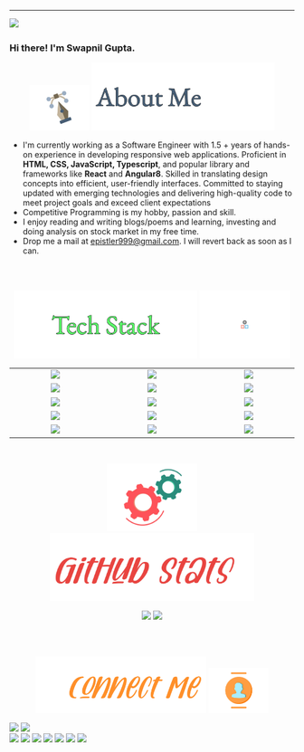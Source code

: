 <hr>

![](https://komarev.com/ghpvc/?username=epistler999)
### Hi there! I'm Swapnil Gupta.
<p align = "center"> 
  <img src="https://github.com/epistler999/epistler999/blob/master/assets/pen-doretti-nicholas-dribble.gif" height="80em" />
  <img src="https://github.com/epistler999/epistler999/blob/master/assets/AboutMe-light.png" height="120em" />
</p>
<ul>
<li>I'm currently working as a Software Engineer with 1.5 + years of hands-on experience in developing responsive web applications. Proficient in <b>HTML, CSS, JavaScript, Typescript</b>, and popular library and frameworks like <b>React</b> and <b>Angular8</b>. Skilled in translating design concepts into efficient, user-friendly interfaces. Committed to staying updated with emerging technologies and delivering high-quality code to meet project goals and exceed client expectations
</li>
<li>Competitive Programming is my hobby, passion and skill.</li>
<li>I enjoy reading and writing blogs/poems and learning, investing and doing analysis on stock market in my free time.</li>
<li>Drop me a mail at <a href = "mailto:epistler999@gmail.com">epistler999@gmail.com</a>. I will revert back as soon as I can.</li>
</ul>
<br>
<br>
<p align = "center">
  <img src="https://github.com/epistler999/epistler999/blob/master/assets/TechStack-light-center.png" height="120em" />
  <img src="https://github.com/epistler999/epistler999/blob/master/assets/resp-dribble.gif" height="120em" />
</p>
<div align = "center" style = "table-layout:fixed;">
  <table>
    <col width="200em" />
    <col width="220em" />
    <col width="200em" />
    <tr>
      <td align="center"> <img src = "https://img.shields.io/badge/-HTML5-white?style=flat&logo=HTML5" \> </td>
      <td align="center"> <img src = "https://img.shields.io/badge/-CSS3-white?style=flat&logo=CSS3&logoColor=1572B6" \> </td>
      <td align="center"> <img src = "https://img.shields.io/badge/-JavaScript-white?style=flat&logo=javascript" \> </td>
    </tr>
    <tr>
      <td align="center"> <img src = "https://img.shields.io/badge/-TypeScript-white?style=flat&logo=typescript" \> </td>
      <td align="center"> <img src = "https://img.shields.io/badge/-Angular8-white?style=flat&logo=angular&logoColor=red" \> </td>
      <td align="center"> <img src = "https://img.shields.io/badge/-ReactJs-61DAFB?logo=react&logoColor=white&style=for-the-badge" \> </td>
    </tr>
    <tr>
      <td align="center"> <img src = "https://img.shields.io/badge/-C++-white?style=flat&logo=C%2B%2B&logoColor=00599C" \> </td>
      <td align="center"> <img src = "https://img.shields.io/badge/Java-ED8B00?style=for-the-badge&logo=openjdk&logoColor=white"\> </td>
      <td align="center"> <img src = "https://img.shields.io/badge/-MySQL-white?style=flat&logo=mysql" \> </td>
    </tr>
    <tr>
    <td align="center"> <img src = "https://img.shields.io/badge/-Python3-white?style=flat&logo=python" \> </td>
      <td align="center"> <img src = "https://img.shields.io/badge/-Pandas-white?style=flat&logo=pandas&logoColor=00599C" \> </td>
      <td align="center"> <img src = "https://img.shields.io/badge/-Numpy-white?style=flat&logo=numpy&logoColor=00599C" \> </td>
    </tr>
    <tr>
      <td align="center"> <img src = "https://img.shields.io/badge/-Git-white?style=flat&logo=git" \> </td>
      <td align="center"> <img src = "https://img.shields.io/badge/-Tableau-white?style=flat&logo=Tableau" \> </td>
      <td align="center"> <img src = "https://img.shields.io/badge/-VS%20Code-white?style=flat&logo=visual-studio-code&logoColor=007ACC"\></td>
    </tr>
  </table>
</div>
<br>
<p align = "center"> 
  <img src="https://github.com/epistler999/epistler999/blob/master/assets/motion-doretti-nicolas-dribble.gif" height="120em" />
  <img src="https://github.com/epistler999/epistler999/blob/master/assets/Github-stats-light-0x01.jpg" height="120em" />
</p>


<p align = "center">
  <img height="150em" src="https://github-readme-stats-eight-theta.vercel.app/api?username=epistler999&show_icons=true&theme=buefy&include_all_commits=true&count_private=true"/>
  <img height = "150em" src="https://github-readme-stats-eight-theta.vercel.app/api/top-langs/?username=epistler999&hide=Jupyter%20Notebook&layout=compact&langs_count=7&theme=buefy"/>
</p>
<br>
<br>







<p align = "center"> 
  <img src="https://github.com/epistler999/epistler999/blob/master/assets/Connect-light-0x01.jpg" height="100em" />
  <img src="https://github.com/epistler999/epistler999/blob/master/assets/team-doretti-nicolas-dribble.gif" height="80em" />
</p>
<p align="left">
<a href="mailto:guptaswapnilofficial@gmail.com"><img src="https://img.shields.io/badge/-guptaswapnilofficial.com-D14836?style=flat&logo=Gmail&logoColor=white"/></a>
<a href="https://www.linkedin.com/in/gupta-swapnil"><img src="https://img.shields.io/badge/-Swapnil%20Gupta-0077B5?style=flat&logo=Linkedin&logoColor=white"/></a>
<br>
<a href="https://codeforces.com/profile/swapnil1203"><img src="https://img.shields.io/badge/-swapnil1203-445F9D?style=flat&logo=Codeforces&logoColor=white"/></a>
<a href="https://www.codechef.com/users/master_killer"><img src="https://img.shields.io/badge/-master_killer-5D3319?style=flat&logo=Codechef&logoColor=white"/></a>
<a href="https://auth.geeksforgeeks.org/user/epistler_999/practice/"><img src="https://img.shields.io/badge/epistler_999-darkgreen?style=flat&logo=geeksforgeeks&logoColor=white"/></a>
<a href="https://atcoder.jp/users/master_killer"><img src="https://img.shields.io/badge/Atcoder-master_killer-222222?style=flat&logo=atcoder&logoColor=white"/></a>
<a href="https://leetcode.com/master_killer/"><img src="https://img.shields.io/badge/-master_killer-FFA116?style=flat&logo=Leetcode&logoColor=white"/></a>
<a href="https://www.hackerearth.com/@master_killer"><img src="https://img.shields.io/badge/-master_killer-323754?style=flat&logo=Hackerearth&logoColor=white"/></a>
<a href="https://www.hackerrank.com/epistler_999?hr_r=1"><img src="https://img.shields.io/badge/-epistler999-2EC866?style=flat&logo=Hackerrank&logoColor=white"/></a>
  
</p>



